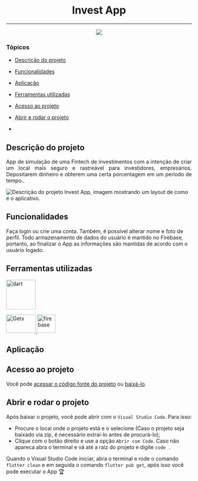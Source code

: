 <h1 align="center"> Invest App </h1>

<hr>

<p align="center">
   <img src="http://img.shields.io/static/v1?label=STATUS&message=EM%20DESENVOLVIMENTO&color=RED&style=for-the-badge" #vitrinedev/>
</p>

### Tópicos 

- [Descrição do projeto](#descrição-do-projeto)

- [Funcionalidades](#funcionalidades)

- [Aplicação](#aplicação)

- [Ferramentas utilizadas](#ferramentas-utilizadas)

- [Acesso ao projeto](#acesso-ao-projeto)

- [Abrir e rodar o projeto](#abrir-e-rodar-o-projeto)
- 

## Descrição do projeto 

<p align="justify">
App de simulação de uma Fintech de investimentos com a intenção de criar um local mais seguro e rastreável para investidores, empresários. Depositarem dinheiro e obterem uma certa porcentagem em um período de tempo..

![Descrição do projeto Invest App, imagem mostrando um layout de como é o aplicativo.](https://user-images.githubusercontent.com/84995067/191398034-c566fc96-6faa-4532-9c0a-515eac8c769b.jpg)
</p>

## Funcionalidades

Faça login ou crie uma conta. Também, é possível alterar nome e foto de perfil. Todo armazenamento de dados do usuário é mantido no Firebase, portanto, ao finalizar o App as informações são mantidas de acordo com o usuário logado.

## Ferramentas utilizadas

<a href="https://dart.dev/" target="_blank"> <img src="https://dart.dev/assets/img/shared/dart/logo+text/horizontal/white.svg" alt="dart" width="80" height="80"/> </a> 

<a href="https://developer.android.com/studio" target="_blank"> <img src="https://res.cloudinary.com/practicaldev/image/fetch/s--6BxHqfkw--/c_imagga_scale,f_auto,fl_progressive,h_420,q_auto,w_1000/https://dev-to-uploads.s3.amazonaws.com/uploads/articles/l10fq2kiw28o3mok3v1m.jpg" alt="Getx" width="80" height="50"/> </a> <a href="https://firebase.google.com/?hl=pt" target="_blank"> <img src="https://www.gstatic.com/mobilesdk/160503_mobilesdk/logo/2x/firebase_96dp.png" alt="firebase" width="50" height="50"/> </a>

###

## Aplicação

<div align="center">

<!-- ![Android Emulator](https://user-images.githubusercontent.com/37356058/135944390-ec96d4ec-ee43-4db9-882f-89be66aad23a.gif) -->

  </div>

###

## Acesso ao projeto

Você pode [acessar o código fonte do projeto](https://github.com/nicolasbrunomorais/Invest-App) ou [baixá-lo](https://github.com/nicolasbrunomorais/Invest-App/files/9612436/Invest-App-main.zip).

## Abrir e rodar o projeto

Após baixar o projeto, você pode abrir com o `Visual Studio Code`. Para isso:

- Procure o local onde o projeto está e o selecione (Caso o projeto seja baixado via zip, é necessário extraí-lo antes de procurá-lo);
- Clique com o botão direito e use a opção `Abrir com Code`. Caso não apareca abra o terminal e vá até a raiz do projeto e digite `code .`

Quando o Visual Studio Code iniciar, abra o terminal e rode o comando `flutter clean` e em seguida o comando `flutter pub get`, após isso você pode executar o App 🏆 

